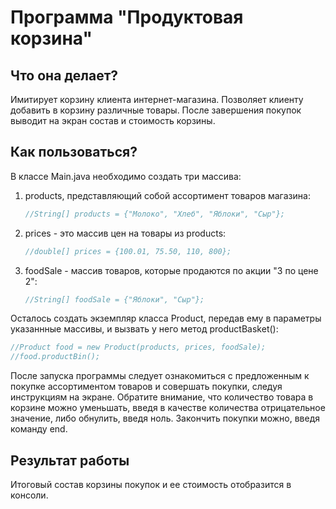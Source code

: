 # **Программа "Продуктовая корзина"**

## Что она делает?
Имитирует корзину клиента интернет-магазина. Позволяет клиенту добавить в корзину различные товары. После завершения покупок выводит на экран состав и стоимость корзины.

## Как пользоваться?
В классе Main.java необходимо создать три массива:
1. products, представляющий собой ассортимент товаров магазина:

    ```java
    //String[] products = {"Молоко", "Хлеб", "Яблоки", "Сыр"};
    ```
1. prices - это массив цен на товары из products:

    ```java
    //double[] prices = {100.01, 75.50, 110, 800};
    ```

1. foodSale - массив товаров, которые продаются по акции "3 по цене 2":
    ```java
    //String[] foodSale = {"Яблоки", "Сыр"};
    ```

Осталось создать экземпляр класса Product, передав ему в параметры указаннные массивы, и вызвать у него метод  productBasket():

```java
//Product food = new Product(products, prices, foodSale);
//food.productBin();
```
После запуска программы следует ознакомиться с предложенным к покупке ассортиментом товаров и совершать покупки, следуя инструкциям на экране. 
Обратите внимание, что количество товара в корзине можно уменьшать, введя в качестве количества отрицательное значение, либо обнулить, введя ноль. Закончить покупки можно, введя команду end.

## Результат работы
Итоговый состав корзины покупок и ее стоимость отобразится в консоли. 
